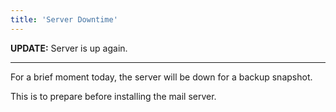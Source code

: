 ```yaml
---
title: 'Server Downtime'
---
```

**UPDATE:** Server is up again.


--------------------
For a brief moment today, the server will be down for a backup snapshot.

This is to prepare before installing the mail server.
